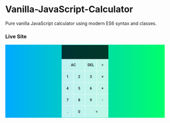 # Vanilla-JavaScript-Calculator
Pure vanilla JavaScript calculator using modern ES6 syntax and classes.

### Live Site
![Live Site](https://github.com/Prashoon123/Vanilla-JavaScript-Calculator/blob/master/ImageForReadme/img1.png)
